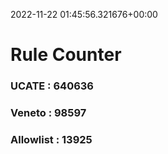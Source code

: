 2022-11-22 01:45:56.321676+00:00
# Rule Counter 
 ### UCATE : 640636

 ### Veneto : 98597

 ### Allowlist : 13925